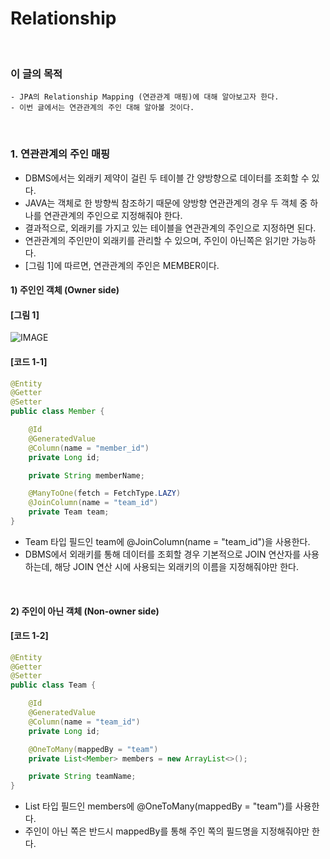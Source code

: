 # Relationship
<br/>

### 이 글의 목적
```plaintext
- JPA의 Relationship Mapping (연관관계 매핑)에 대해 알아보고자 한다.
- 이번 글에서는 연관관계의 주인 대해 알아볼 것이다.
```
<br/>

### 1. 연관관계의 주인 매핑
- DBMS에서는 외래키 제약이 걸린 두 테이블 간 양방향으로 데이터를 조회할 수 있다.
- JAVA는 객체로 한 방향씩 참조하기 때문에 양방향 연관관계의 경우 두 객체 중 하나를 연관관계의 주인으로 지정해줘야 한다.
- 결과적으로, 외래키를 가지고 있는 테이블을 연관관계의 주인으로 지정하면 된다.
- 연관관계의 주인만이 외래키를 관리할 수 있으며, 주인이 아닌쪽은 읽기만 가능하다.
- [그림 1]에 따르면, 연관관계의 주인은 MEMBER이다.
#### 1) 주인인 객체 (Owner side)
#### [그림 1]
![IMAGE](../../../tableRelationship0001.png)
#### [코드 1-1]
```java
@Entity
@Getter
@Setter
public class Member {

    @Id
    @GeneratedValue
    @Column(name = "member_id")
    private Long id;

    private String memberName;

    @ManyToOne(fetch = FetchType.LAZY)
    @JoinColumn(name = "team_id")
    private Team team;
}
```
- Team 타입 필드인 team에 @JoinColumn(name = "team_id")을 사용한다.
- DBMS에서 외래키를 통해 데이터를 조회할 경우 기본적으로 JOIN 연산자를 사용하는데, 해당 JOIN 연산 시에 사용되는 외래키의 이름을 지정해줘야만 한다.
<br/>

#### 2) 주인이 아닌 객체 (Non-owner side)
#### [코드 1-2]
```java
@Entity
@Getter
@Setter
public class Team {

    @Id
    @GeneratedValue
    @Column(name = "team_id")
    private Long id;

    @OneToMany(mappedBy = "team")
    private List<Member> members = new ArrayList<>();

    private String teamName;
}
```
- List<Member> 타입 필드인 members에 @OneToMany(mappedBy = "team")를 사용한다.
- 주인이 아닌 쪽은 반드시 mappedBy를 통해 주인 쪽의 필드명을 지정해줘야만 한다.

